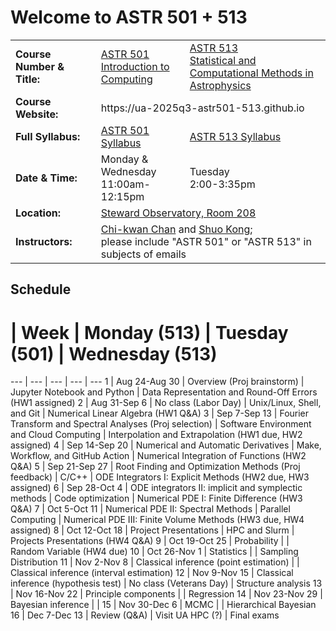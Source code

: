 # Welcome to ASTR 501 + 513

<table>
  <tr>
    <td> <b>Course Number & Title:</b> </td>
    <td> <a href="https://catalog.arizona.edu/courses/0413111">ASTR 501<br/>Introduction to Computing</a> </td>
    <td> <a href="https://catalog.arizona.edu/courses/0404141">ASTR 513<br/>Statistical and Computational Methods in Astrophysics</a> </td>
  </tr>
  <tr>
    <td> <b>Course Website:</b></td>
    <td colspan="2"> <a>https://ua-2025q3-astr501-513.github.io</a> </td>
  </tr>
  <tr>
    <td> <b>Full Syllabus:</b></td>
    <td> <a href="syllabus-501.md">ASTR 501 Syllabus</a> </td>
    <td> <a href="syllabus-513.md">ASTR 513 Syllabus</a> </td>
  </tr>
  <tr>
    <td> <b>Date & Time:</b></td>
    <td> Monday & Wednesday<br/>11:00am-12:15pm </td>
    <td> Tuesday<br/>2:00-3:35pm </td>
  </tr>
  <tr>
    <td> <b>Location:</b></td>
    <td colspan="2"> <a href="https://map.arizona.edu/65/0208">Steward Observatory, Room 208</a> </td>
  </tr>
  <tr>
    <td> <b>Instructors:</b></td>
    <td colspan="2"> <a href="mailto:chanc@arizona.edu?subject=ASTR 501+513">Chi-kwan Chan</a> and <a href="mailto:shuokong@arizona.edu?subject=ASTR 501+513">Shuo Kong</a>;<br/>please include "ASTR 501" or "ASTR 513" in subjects of emails </td>
  </tr>
</table>

## Schedule

#  | Week | Monday (513) | Tuesday (501) | Wednesday (513)
--- | --- | --- | --- | ---
1  | Aug 24-Aug 30 | Overview (Proj brainstorm)                               | Jupyter Notebook and Python              | Data Representation and Round-Off Errors (HW1 assigned)
2  | Aug 31-Sep  6 | No class (Labor Day)                                     | Unix/Linux, Shell, and Git               | Numerical Linear Algebra (HW1 Q&A)
3  | Sep  7-Sep 13 | Fourier Transform and Spectral Analyses (Proj selection) | Software Environment and Cloud Computing | Interpolation and Extrapolation (HW1 due, HW2 assigned)
4  | Sep 14-Sep 20 | Numerical and Automatic Derivatives                      | Make, Workflow, and GitHub Action        | Numerical Integration of Functions (HW2 Q&A)
5  | Sep 21-Sep 27 | Root Finding and Optimization Methods (Proj feedback)    | C/C++                                    | ODE Integrators I: Explicit Methods (HW2 due, HW3 assigned)
6  | Sep 28-Oct  4 | ODE integrators II: implicit and symplectic methods      | Code optimization                        | Numerical PDE I: Finite Difference (HW3 Q&A)
7  | Oct  5-Oct 11 | Numerical PDE II: Spectral Methods                       | Parallel Computing                       | Numerical PDE III: Finite Volume Methods (HW3 due, HW4 assigned)
8  | Oct 12-Oct 18 | Project Presentations                                    | HPC and Slurm                            | Projects Presentations (HW4 Q&A)
9  | Oct 19-Oct 25 | Probability | | Random Variable (HW4 due)
10 | Oct 26-Nov  1 | Statistics | | Sampling Distribution
11 | Nov  2-Nov  8 | Classical inference (point estimation) | | Classical inference (interval estimation) 
12 | Nov  9-Nov 15 | Classical inference (hypothesis test) | No class (Veterans Day) | Structure analysis 
13 | Nov 16-Nov 22 | Principle components | | Regression
14 | Nov 23-Nov 29 | Bayesian inference | | 
15 | Nov 30-Dec  6 | MCMC | | Hierarchical Bayesian 
16 | Dec  7-Dec 13 | Review (Q&A) | Visit UA HPC (?) | Final exams
